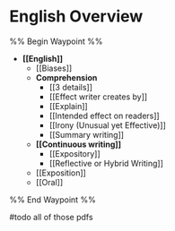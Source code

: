 # English Overview

%% Begin Waypoint %%
- **[[English]]**
	- [[Biases]]
	- **Comprehension**
		- [[3 details]]
		- [[Effect writer creates by]]
		- [[Explain]]
		- [[Intended effect on readers]]
		- [[Irony (Unusual yet Effective)]]
		- [[Summary writing]]
	- **[[Continuous writing]]**
		- [[Expository]]
		- [[Reflective or Hybrid Writing]]
	- [[Exposition]]
	- [[Oral]]

%% End Waypoint %%

#todo all of those pdfs